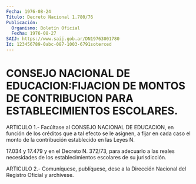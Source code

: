 ```yaml
---
Fecha: 1976-08-24
Título: Decreto Nacional 1.780/76
Publicación:
  Organismo: Boletín Oficial
  Fecha: 1976-08-27
SAIJ: https://www.saij.gob.ar/DN19763001780
Id: 123456789-0abc-087-1003-6791soterced
---
```

# CONSEJO NACIONAL DE EDUCACION:FIJACION DE MONTOS DE CONTRIBUCION PARA ESTABLECIMIENTOS ESCOLARES.

<a id="1"></a>
ARTICULO  1.-  Facúltase  al CONSEJO NACIONAL DE EDUCACION, en función de los créditos que a tal  efecto se le asignen, a fijar en cada caso el monto de la contribución  establecido  en las Leyes N.

17.034  y  17.479 y en el Decreto N. 372/73, para adecuarlo  a  las reales  necesidades    de  los  establecimientos  escolares  de  su jurisdicción.

<a id="2"></a>
ARTICULO  2.-  Comuníquese,  publíquese,  dese  a la Dirección Nacional del Registro Oficial y archívese.